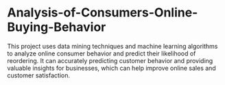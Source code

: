 # Analysis-of-Consumers-Online-Buying-Behavior

This project uses data mining techniques and machine learning algorithms to analyze online consumer behavior and predict their likelihood of reordering. It can accurately predicting customer behavior and providing valuable insights for businesses, which can help improve online sales and customer satisfaction.
